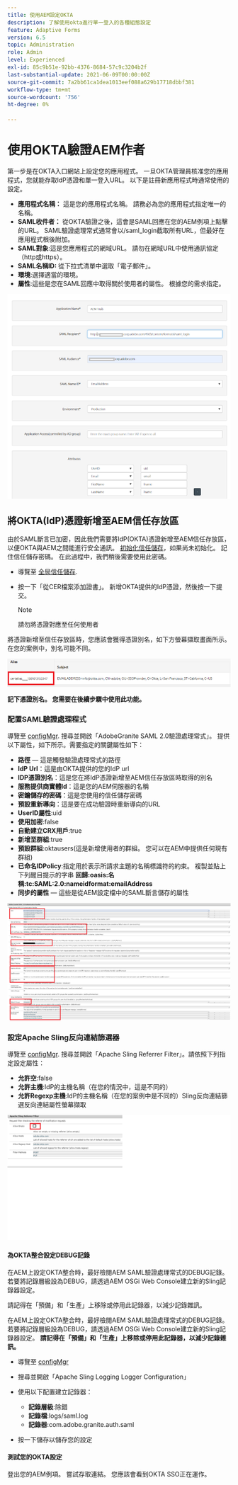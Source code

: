 ```yaml
---
title: 使用AEM設定OKTA
description: 了解使用okta進行單一登入的各種組態設定
feature: Adaptive Forms
version: 6.5
topic: Administration
role: Admin
level: Experienced
exl-id: 85c9b51e-92bb-4376-8684-57c9c3204b2f
last-substantial-update: 2021-06-09T00:00:00Z
source-git-commit: 7a2bb61ca1dea1013eef088a629b17718dbbf381
workflow-type: tm+mt
source-wordcount: '756'
ht-degree: 0%

---
```


# 使用OKTA驗證AEM作者

第一步是在OKTA入口網站上設定您的應用程式。 一旦OKTA管理員核准您的應用程式，您就能存取IdP憑證和單一登入URL。 以下是註冊新應用程式時通常使用的設定。

* **應用程式名稱：** 這是您的應用程式名稱。 請務必為您的應用程式指定唯一的名稱。
* **SAML收件者：** 從OKTA驗證之後，這會是SAML回應在您的AEM例項上點擊的URL。 SAML驗證處理常式通常會以/saml_login截取所有URL，但最好在應用程式根後附加。
* **SAML對象**:這是您應用程式的網域URL。 請勿在網域URL中使用通訊協定（http或https）。
* **SAML名稱ID:** 從下拉式清單中選取「電子郵件」。
* **環境**:選擇適當的環境。
* **屬性**:這些是您在SAML回應中取得關於使用者的屬性。 根據您的需求指定。


![okta應用程式](assets/okta-app-settings-blurred.PNG)


## 將OKTA(IdP)憑證新增至AEM信任存放區

由於SAML斷言已加密，因此我們需要將IdP(OKTA)憑證新增至AEM信任存放區，以便OKTA與AEM之間能進行安全通訊。
[初始化信任儲存](http://localhost:4502/libs/granite/security/content/truststore.html)，如果尚未初始化。
記住信任儲存密碼。 在此過程中，我們稍後需要使用此密碼。

* 導覽至 [全局信任儲存](http://localhost:4502/libs/granite/security/content/truststore.html).
* 按一下「從CER檔案添加證書」。 新增OKTA提供的IdP憑證，然後按一下提交。

   >[!NOTE]
   >
   >請勿將憑證對應至任何使用者

將憑證新增至信任存放區時，您應該會獲得憑證別名，如下方螢幕擷取畫面所示。 在您的案例中，別名可能不同。

![憑證別名](assets/cert-alias.PNG)

**記下憑證別名。 您需要在後續步驟中使用此功能。**

### 配置SAML驗證處理程式

導覽至 [configMgr](http://localhost:4502/system/console/configMgr).
搜尋並開啟「AdobeGranite SAML 2.0驗證處理常式」。
提供以下屬性，如下所示。需要指定的關鍵屬性如下：

* **路徑**  — 這是觸發驗證處理常式的路徑
* **IdP Url**：這是由OKTA提供的您的IdP url
* **IDP憑證別名**：這是您在將IdP憑證新增至AEM信任存放區時取得的別名
* **服務提供商實體Id**：這是您的AEM伺服器的名稱
* **密鑰儲存的密碼**：這是您使用的信任儲存密碼
* **預設重新導向**：這是要在成功驗證時重新導向的URL
* **UserID屬性**:uid
* **使用加密**:false
* **自動建立CRX用戶**:true
* **新增至群組**:true
* **預設群組**:oktausers(這是新增使用者的群組。 您可以在AEM中提供任何現有群組)
* **已命名IDPolicy**:指定用於表示所請求主題的名稱標識符的約束。 複製並貼上下列醒目提示的字串 **回歸:oasis:名稱:tc:SAML:2.0:nameidformat:emailAddress**
* **同步的屬性**  — 這些是從AEM設定檔中的SAML斷言儲存的屬性

![saml-authentication-handler](assets/saml-authentication-settings-blurred.PNG)

### 設定Apache Sling反向連結篩選器

導覽至 [configMgr](http://localhost:4502/system/console/configMgr).
搜尋並開啟「Apache Sling Referrer Filter」。請依照下列指定設定屬性：

* **允許空**:false
* **允許主機**:IdP的主機名稱（在您的情況中，這是不同的）
* **允許Regexp主機**:IdP的主機名稱（在您的案例中是不同的）Sling反向連結篩選反向連結屬性螢幕擷取

![反向連結篩選](assets/okta-referrer.png)

#### 為OKTA整合設定DEBUG記錄

在AEM上設定OKTA整合時，最好檢閱AEM SAML驗證處理常式的DEBUG記錄。 若要將記錄層級設為DEBUG，請透過AEM OSGi Web Console建立新的Sling記錄器設定。

請記得在「預備」和「生產」上移除或停用此記錄器，以減少記錄雜訊。

在AEM上設定OKTA整合時，最好檢閱AEM SAML驗證處理常式的DEBUG記錄。 若要將記錄層級設為DEBUG，請透過AEM OSGi Web Console建立新的Sling記錄器設定。
**請記得在「預備」和「生產」上移除或停用此記錄器，以減少記錄雜訊。**
* 導覽至 [configMgr](http://localhost:4502/system/console/configMgr)

* 搜尋並開啟「Apache Sling Logging Logger Configuration」
* 使用以下配置建立記錄器：
   * **記錄層級**:除錯
   * **記錄檔**:logs/saml.log
   * **記錄器**:com.adobe.granite.auth.saml
* 按一下儲存以儲存您的設定

#### 測試您的OKTA設定

登出您的AEM例項。 嘗試存取連結。 您應該會看到OKTA SSO正在運作。
